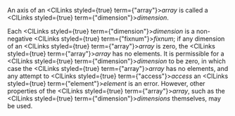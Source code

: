  



An axis of an <ClLinks styled={true} term={"array"}><i>array</i></ClLinks> is called a <ClLinks styled={true} term={"dimension"}><i>dimension</i></ClLinks>. 



Each <ClLinks styled={true} term={"dimension"}><i>dimension</i></ClLinks> is a non-negative <ClLinks styled={true} term={"fixnum"}><i>fixnum</i></ClLinks>; if any dimension of an <ClLinks styled={true} term={"array"}><i>array</i></ClLinks> is zero, the <ClLinks styled={true} term={"array"}><i>array</i></ClLinks> has no elements. It is permissible for a <ClLinks styled={true} term={"dimension"}><i>dimension</i></ClLinks> to be zero, in which case the <ClLinks styled={true} term={"array"}><i>array</i></ClLinks> has no elements, and any attempt to <ClLinks styled={true} term={"access"}><i>access</i></ClLinks> an <ClLinks styled={true} term={"element"}><i>element</i></ClLinks> is an error. However, other properties of the <ClLinks styled={true} term={"array"}><i>array</i></ClLinks>, such as the <ClLinks styled={true} term={"dimension"}><i>dimensions</i></ClLinks> themselves, may be used. 



